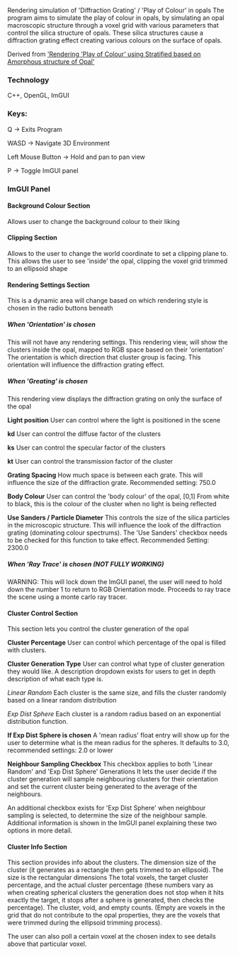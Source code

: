 Rendering simulation of 'Diffraction Grating' / 'Play of Colour' in opals
The program aims to simulate the play of colour in opals, by simulating an opal macroscopic structure through a voxel grid with various parameters that control the silica structure of opals.
These silica structures cause a diffraction grating effect creating various colours on the surface of opals.

Derived from ['Rendering 'Play of Colour' using Stratified based on Amorphous structure of Opal'](https://books.google.ca/books?hl=en&lr=&id=oz-Sinxlj08C&oi=fnd&pg=PT427&dq=light+diffraction,+opal,+rendering&ots=y_AzHGmWo-&sig=N4BT5j7o0m7SvHPR6No4Gx1BusM#v=onepage&q=light%20diffraction%2C%20opal%2C%20rendering&f=false)

### Technology
C++,
OpenGL,
ImGUI

### Keys:
Q -> Exits Program

WASD -> Navigate 3D Environment

Left Mouse Button -> Hold and pan to pan view

P -> Toggle ImGUI panel

### ImGUI Panel

#### Background Colour Section
Allows user to change the background colour to their liking

#### Clipping Section
Allows to the user to change the world coordinate to set a clipping plane to.
This allows the user to see 'inside' the opal, clipping the voxel grid trimmed to an ellipsoid shape

#### Rendering Settings Section
This is a dynamic area will change based on which rendering style is chosen in the radio buttons beneath

##### When 'Orientation' is chosen
This will not have any rendering settings.
This rendering view, will show the clusters inside the opal, mapped to RGB space based on their 'orientation'
The orientation is which direction that cluster group is facing. This orientation will influence the diffraction grating effect.

##### When 'Greating' is chosen
This rendering view displays the diffraction grating on only the surface of the opal

**Light position**
User can control where the light is positioned in the scene

**kd**
User can control the diffuse factor of the clusters

**ks**
User can control the specular factor of the clusters

**kt**
User can control the transmission factor of the cluster

**Grating Spacing**
How much space is between each grate.
This will influence the size of the diffraction grate.
Recommended setting: 750.0

**Body Colour**
User can control the 'body colour' of the opal, [0,1]
From white to black, this is the colour of the cluster when no light is being reflected

**Use Sanders / Particle Diameter**
This controls the size of the silica particles in the microscopic structure.
This will influence the look of the diffraction grating (dominating colour spectrums).
The 'Use Sanders' checkbox needs to be checked for this function to take effect.
Recommended Setting: 2300.0

##### When 'Ray Trace' is chosen (NOT FULLY WORKING)
WARNING: This will lock down the ImGUI panel, the user will need to hold down the number 1 to return to RGB Orientation mode.
Proceeds to ray trace the scene using a monte carlo ray tracer.

#### Cluster Control Section
This section lets you control the cluster generation of the opal

**Cluster Percentage**
User can control which percentage of the opal is filled with clusters.

**Cluster Generation Type**
User can control what type of cluster generation they would like.
A description dropdown exists for users to get in depth description of what each type is.

_Linear Random_
Each cluster is the same size, and fills the cluster randomly based on a linear random distribution

_Exp Dist Sphere_
Each cluster is a random radius based on an exponential distribution function.

**If Exp Dist Sphere is chosen**
A 'mean radius' float entry will show up for the user to determine what is the mean radius for the spheres.
It defaults to 3.0, recommended settings: 2.0 or lower

**Neighbour Sampling Checkbox**
This checkbox applies to both 'Linear Random' and 'Exp Dist Sphere' Generations
It lets the user decide if the cluster generation will sample neighbouring clusters for their orientation and set the current cluster being generated to the average of the neighbours.

An additional checkbox exists for 'Exp Dist Sphere' when neighbour sampling is selected, to determine the size of the neighbour sample. Additional information is shown in the ImGUI panel explaining these two options in more detail.

#### Cluster Info Section
This section provides info about the clusters.
The dimension size of the cluster (it generates as a rectangle then gets trimmed to an ellipsoid).
The size is the rectangular dimensions
The total voxels, the target cluster percentage, and the actual cluster percentage (these numbers vary as when creating spherical clusters the generation does not stop when it hits exactly the target, it stops after a sphere is generated, then checks the percentage). 
The cluster, void, and empty counts. (Empty are voxels in the grid that do not contribute to the opal properties, they are the voxels that were trimmed during the ellipsoid trimming process).

The user can also poll a certain voxel at the chosen index to see details above that particular voxel.
